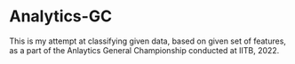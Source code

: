 # Analytics-GC
This is my attempt at classifying given data, based on given set of features, as a part of the Anlaytics General Championship conducted at IITB, 2022. 

